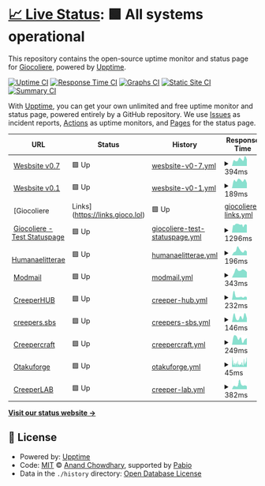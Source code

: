 # [📈 Live Status](https://status2.gioco.lol): <!--live status--> **🟩 All systems operational**

This repository contains the open-source uptime monitor and status page for [Giocoliere](https://giocoliere.dev), powered by [Upptime](https://github.com/upptime/upptime).

[![Uptime CI](https://github.com/giocoliere/upptime/workflows/Uptime%20CI/badge.svg)](https://github.com/giocoliere/upptime/actions?query=workflow%3A%22Uptime+CI%22)
[![Response Time CI](https://github.com/giocoliere/upptime/workflows/Response%20Time%20CI/badge.svg)](https://github.com/giocoliere/upptime/actions?query=workflow%3A%22Response+Time+CI%22)
[![Graphs CI](https://github.com/giocoliere/upptime/workflows/Graphs%20CI/badge.svg)](https://github.com/giocoliere/upptime/actions?query=workflow%3A%22Graphs+CI%22)
[![Static Site CI](https://github.com/giocoliere/upptime/workflows/Static%20Site%20CI/badge.svg)](https://github.com/giocoliere/upptime/actions?query=workflow%3A%22Static+Site+CI%22)
[![Summary CI](https://github.com/giocoliere/upptime/workflows/Summary%20CI/badge.svg)](https://github.com/giocoliere/upptime/actions?query=workflow%3A%22Summary+CI%22)

With [Upptime](https://upptime.js.org), you can get your own unlimited and free uptime monitor and status page, powered entirely by a GitHub repository. We use [Issues](https://github.com/giocoliere/upptime/issues) as incident reports, [Actions](https://github.com/giocoliere/upptime/actions) as uptime monitors, and [Pages](https://status.gioco.lol) for the status page.

<!--start: status pages-->
<!-- This summary is generated by Upptime (https://github.com/upptime/upptime) -->
<!-- Do not edit this manually, your changes will be overwritten -->
<!-- prettier-ignore -->
| URL | Status | History | Response Time | Uptime |
| --- | ------ | ------- | ------------- | ------ |
| <img alt="" src="https://giocoliere.dev/assets/img/logo.png" height="13"> [Wesbsite v0.7](https://www.giocoliere.dev) | 🟩 Up | [wesbsite-v0-7.yml](https://github.com/giocoliere/upptime/commits/HEAD/history/wesbsite-v0-7.yml) | <details><summary><img alt="Response time graph" src="./graphs/wesbsite-v0-7/response-time-week.png" height="20"> 394ms</summary><br><a href="https://status.gioco.lol/history/wesbsite-v0-7"><img alt="Response time 363" src="https://img.shields.io/endpoint?url=https%3A%2F%2Fraw.githubusercontent.com%2Fgiocoliere%2Fupptime%2FHEAD%2Fapi%2Fwesbsite-v0-7%2Fresponse-time.json"></a><br><a href="https://status.gioco.lol/history/wesbsite-v0-7"><img alt="24-hour response time 388" src="https://img.shields.io/endpoint?url=https%3A%2F%2Fraw.githubusercontent.com%2Fgiocoliere%2Fupptime%2FHEAD%2Fapi%2Fwesbsite-v0-7%2Fresponse-time-day.json"></a><br><a href="https://status.gioco.lol/history/wesbsite-v0-7"><img alt="7-day response time 394" src="https://img.shields.io/endpoint?url=https%3A%2F%2Fraw.githubusercontent.com%2Fgiocoliere%2Fupptime%2FHEAD%2Fapi%2Fwesbsite-v0-7%2Fresponse-time-week.json"></a><br><a href="https://status.gioco.lol/history/wesbsite-v0-7"><img alt="30-day response time 363" src="https://img.shields.io/endpoint?url=https%3A%2F%2Fraw.githubusercontent.com%2Fgiocoliere%2Fupptime%2FHEAD%2Fapi%2Fwesbsite-v0-7%2Fresponse-time-month.json"></a><br><a href="https://status.gioco.lol/history/wesbsite-v0-7"><img alt="1-year response time 363" src="https://img.shields.io/endpoint?url=https%3A%2F%2Fraw.githubusercontent.com%2Fgiocoliere%2Fupptime%2FHEAD%2Fapi%2Fwesbsite-v0-7%2Fresponse-time-year.json"></a></details> | <details><summary><a href="https://status.gioco.lol/history/wesbsite-v0-7">100.00%</a></summary><a href="https://status.gioco.lol/history/wesbsite-v0-7"><img alt="All-time uptime 99.88%" src="https://img.shields.io/endpoint?url=https%3A%2F%2Fraw.githubusercontent.com%2Fgiocoliere%2Fupptime%2FHEAD%2Fapi%2Fwesbsite-v0-7%2Fuptime.json"></a><br><a href="https://status.gioco.lol/history/wesbsite-v0-7"><img alt="24-hour uptime 100.00%" src="https://img.shields.io/endpoint?url=https%3A%2F%2Fraw.githubusercontent.com%2Fgiocoliere%2Fupptime%2FHEAD%2Fapi%2Fwesbsite-v0-7%2Fuptime-day.json"></a><br><a href="https://status.gioco.lol/history/wesbsite-v0-7"><img alt="7-day uptime 100.00%" src="https://img.shields.io/endpoint?url=https%3A%2F%2Fraw.githubusercontent.com%2Fgiocoliere%2Fupptime%2FHEAD%2Fapi%2Fwesbsite-v0-7%2Fuptime-week.json"></a><br><a href="https://status.gioco.lol/history/wesbsite-v0-7"><img alt="30-day uptime 99.88%" src="https://img.shields.io/endpoint?url=https%3A%2F%2Fraw.githubusercontent.com%2Fgiocoliere%2Fupptime%2FHEAD%2Fapi%2Fwesbsite-v0-7%2Fuptime-month.json"></a><br><a href="https://status.gioco.lol/history/wesbsite-v0-7"><img alt="1-year uptime 99.88%" src="https://img.shields.io/endpoint?url=https%3A%2F%2Fraw.githubusercontent.com%2Fgiocoliere%2Fupptime%2FHEAD%2Fapi%2Fwesbsite-v0-7%2Fuptime-year.json"></a></details>
| <img alt="" src="https://giocoliere.dev/assets/img/logo.png" height="13"> [Wesbsite v0.1](https://gioco.is-a.dev) | 🟩 Up | [wesbsite-v0-1.yml](https://github.com/giocoliere/upptime/commits/HEAD/history/wesbsite-v0-1.yml) | <details><summary><img alt="Response time graph" src="./graphs/wesbsite-v0-1/response-time-week.png" height="20"> 189ms</summary><br><a href="https://status.gioco.lol/history/wesbsite-v0-1"><img alt="Response time 219" src="https://img.shields.io/endpoint?url=https%3A%2F%2Fraw.githubusercontent.com%2Fgiocoliere%2Fupptime%2FHEAD%2Fapi%2Fwesbsite-v0-1%2Fresponse-time.json"></a><br><a href="https://status.gioco.lol/history/wesbsite-v0-1"><img alt="24-hour response time 127" src="https://img.shields.io/endpoint?url=https%3A%2F%2Fraw.githubusercontent.com%2Fgiocoliere%2Fupptime%2FHEAD%2Fapi%2Fwesbsite-v0-1%2Fresponse-time-day.json"></a><br><a href="https://status.gioco.lol/history/wesbsite-v0-1"><img alt="7-day response time 189" src="https://img.shields.io/endpoint?url=https%3A%2F%2Fraw.githubusercontent.com%2Fgiocoliere%2Fupptime%2FHEAD%2Fapi%2Fwesbsite-v0-1%2Fresponse-time-week.json"></a><br><a href="https://status.gioco.lol/history/wesbsite-v0-1"><img alt="30-day response time 219" src="https://img.shields.io/endpoint?url=https%3A%2F%2Fraw.githubusercontent.com%2Fgiocoliere%2Fupptime%2FHEAD%2Fapi%2Fwesbsite-v0-1%2Fresponse-time-month.json"></a><br><a href="https://status.gioco.lol/history/wesbsite-v0-1"><img alt="1-year response time 219" src="https://img.shields.io/endpoint?url=https%3A%2F%2Fraw.githubusercontent.com%2Fgiocoliere%2Fupptime%2FHEAD%2Fapi%2Fwesbsite-v0-1%2Fresponse-time-year.json"></a></details> | <details><summary><a href="https://status.gioco.lol/history/wesbsite-v0-1">100.00%</a></summary><a href="https://status.gioco.lol/history/wesbsite-v0-1"><img alt="All-time uptime 100.00%" src="https://img.shields.io/endpoint?url=https%3A%2F%2Fraw.githubusercontent.com%2Fgiocoliere%2Fupptime%2FHEAD%2Fapi%2Fwesbsite-v0-1%2Fuptime.json"></a><br><a href="https://status.gioco.lol/history/wesbsite-v0-1"><img alt="24-hour uptime 100.00%" src="https://img.shields.io/endpoint?url=https%3A%2F%2Fraw.githubusercontent.com%2Fgiocoliere%2Fupptime%2FHEAD%2Fapi%2Fwesbsite-v0-1%2Fuptime-day.json"></a><br><a href="https://status.gioco.lol/history/wesbsite-v0-1"><img alt="7-day uptime 100.00%" src="https://img.shields.io/endpoint?url=https%3A%2F%2Fraw.githubusercontent.com%2Fgiocoliere%2Fupptime%2FHEAD%2Fapi%2Fwesbsite-v0-1%2Fuptime-week.json"></a><br><a href="https://status.gioco.lol/history/wesbsite-v0-1"><img alt="30-day uptime 100.00%" src="https://img.shields.io/endpoint?url=https%3A%2F%2Fraw.githubusercontent.com%2Fgiocoliere%2Fupptime%2FHEAD%2Fapi%2Fwesbsite-v0-1%2Fuptime-month.json"></a><br><a href="https://status.gioco.lol/history/wesbsite-v0-1"><img alt="1-year uptime 100.00%" src="https://img.shields.io/endpoint?url=https%3A%2F%2Fraw.githubusercontent.com%2Fgiocoliere%2Fupptime%2FHEAD%2Fapi%2Fwesbsite-v0-1%2Fuptime-year.json"></a></details>
| <img alt="" src="https://giocoliere.dev/assets/img/logo.png" height="13"> [Giocoliere | Links](https://links.gioco.lol) | 🟩 Up | [giocoliere-links.yml](https://github.com/giocoliere/upptime/commits/HEAD/history/giocoliere-links.yml) | <details><summary><img alt="Response time graph" src="./graphs/giocoliere-links/response-time-week.png" height="20"> 449ms</summary><br><a href="https://status.gioco.lol/history/giocoliere-links"><img alt="Response time 282" src="https://img.shields.io/endpoint?url=https%3A%2F%2Fraw.githubusercontent.com%2Fgiocoliere%2Fupptime%2FHEAD%2Fapi%2Fgiocoliere-links%2Fresponse-time.json"></a><br><a href="https://status.gioco.lol/history/giocoliere-links"><img alt="24-hour response time 301" src="https://img.shields.io/endpoint?url=https%3A%2F%2Fraw.githubusercontent.com%2Fgiocoliere%2Fupptime%2FHEAD%2Fapi%2Fgiocoliere-links%2Fresponse-time-day.json"></a><br><a href="https://status.gioco.lol/history/giocoliere-links"><img alt="7-day response time 449" src="https://img.shields.io/endpoint?url=https%3A%2F%2Fraw.githubusercontent.com%2Fgiocoliere%2Fupptime%2FHEAD%2Fapi%2Fgiocoliere-links%2Fresponse-time-week.json"></a><br><a href="https://status.gioco.lol/history/giocoliere-links"><img alt="30-day response time 282" src="https://img.shields.io/endpoint?url=https%3A%2F%2Fraw.githubusercontent.com%2Fgiocoliere%2Fupptime%2FHEAD%2Fapi%2Fgiocoliere-links%2Fresponse-time-month.json"></a><br><a href="https://status.gioco.lol/history/giocoliere-links"><img alt="1-year response time 282" src="https://img.shields.io/endpoint?url=https%3A%2F%2Fraw.githubusercontent.com%2Fgiocoliere%2Fupptime%2FHEAD%2Fapi%2Fgiocoliere-links%2Fresponse-time-year.json"></a></details> | <details><summary><a href="https://status.gioco.lol/history/giocoliere-links">100.00%</a></summary><a href="https://status.gioco.lol/history/giocoliere-links"><img alt="All-time uptime 99.94%" src="https://img.shields.io/endpoint?url=https%3A%2F%2Fraw.githubusercontent.com%2Fgiocoliere%2Fupptime%2FHEAD%2Fapi%2Fgiocoliere-links%2Fuptime.json"></a><br><a href="https://status.gioco.lol/history/giocoliere-links"><img alt="24-hour uptime 100.00%" src="https://img.shields.io/endpoint?url=https%3A%2F%2Fraw.githubusercontent.com%2Fgiocoliere%2Fupptime%2FHEAD%2Fapi%2Fgiocoliere-links%2Fuptime-day.json"></a><br><a href="https://status.gioco.lol/history/giocoliere-links"><img alt="7-day uptime 100.00%" src="https://img.shields.io/endpoint?url=https%3A%2F%2Fraw.githubusercontent.com%2Fgiocoliere%2Fupptime%2FHEAD%2Fapi%2Fgiocoliere-links%2Fuptime-week.json"></a><br><a href="https://status.gioco.lol/history/giocoliere-links"><img alt="30-day uptime 99.94%" src="https://img.shields.io/endpoint?url=https%3A%2F%2Fraw.githubusercontent.com%2Fgiocoliere%2Fupptime%2FHEAD%2Fapi%2Fgiocoliere-links%2Fuptime-month.json"></a><br><a href="https://status.gioco.lol/history/giocoliere-links"><img alt="1-year uptime 99.94%" src="https://img.shields.io/endpoint?url=https%3A%2F%2Fraw.githubusercontent.com%2Fgiocoliere%2Fupptime%2FHEAD%2Fapi%2Fgiocoliere-links%2Fuptime-year.json"></a></details>
| <img alt="" src="https://giocoliere.dev/assets/img/logo.png" height="13"> [Giocoliere - Test Statuspage](https://test.gioco.lol) | 🟩 Up | [giocoliere-test-statuspage.yml](https://github.com/giocoliere/upptime/commits/HEAD/history/giocoliere-test-statuspage.yml) | <details><summary><img alt="Response time graph" src="./graphs/giocoliere-test-statuspage/response-time-week.png" height="20"> 1296ms</summary><br><a href="https://status.gioco.lol/history/giocoliere-test-statuspage"><img alt="Response time 1258" src="https://img.shields.io/endpoint?url=https%3A%2F%2Fraw.githubusercontent.com%2Fgiocoliere%2Fupptime%2FHEAD%2Fapi%2Fgiocoliere-test-statuspage%2Fresponse-time.json"></a><br><a href="https://status.gioco.lol/history/giocoliere-test-statuspage"><img alt="24-hour response time 1427" src="https://img.shields.io/endpoint?url=https%3A%2F%2Fraw.githubusercontent.com%2Fgiocoliere%2Fupptime%2FHEAD%2Fapi%2Fgiocoliere-test-statuspage%2Fresponse-time-day.json"></a><br><a href="https://status.gioco.lol/history/giocoliere-test-statuspage"><img alt="7-day response time 1296" src="https://img.shields.io/endpoint?url=https%3A%2F%2Fraw.githubusercontent.com%2Fgiocoliere%2Fupptime%2FHEAD%2Fapi%2Fgiocoliere-test-statuspage%2Fresponse-time-week.json"></a><br><a href="https://status.gioco.lol/history/giocoliere-test-statuspage"><img alt="30-day response time 1258" src="https://img.shields.io/endpoint?url=https%3A%2F%2Fraw.githubusercontent.com%2Fgiocoliere%2Fupptime%2FHEAD%2Fapi%2Fgiocoliere-test-statuspage%2Fresponse-time-month.json"></a><br><a href="https://status.gioco.lol/history/giocoliere-test-statuspage"><img alt="1-year response time 1258" src="https://img.shields.io/endpoint?url=https%3A%2F%2Fraw.githubusercontent.com%2Fgiocoliere%2Fupptime%2FHEAD%2Fapi%2Fgiocoliere-test-statuspage%2Fresponse-time-year.json"></a></details> | <details><summary><a href="https://status.gioco.lol/history/giocoliere-test-statuspage">97.05%</a></summary><a href="https://status.gioco.lol/history/giocoliere-test-statuspage"><img alt="All-time uptime 98.48%" src="https://img.shields.io/endpoint?url=https%3A%2F%2Fraw.githubusercontent.com%2Fgiocoliere%2Fupptime%2FHEAD%2Fapi%2Fgiocoliere-test-statuspage%2Fuptime.json"></a><br><a href="https://status.gioco.lol/history/giocoliere-test-statuspage"><img alt="24-hour uptime 97.10%" src="https://img.shields.io/endpoint?url=https%3A%2F%2Fraw.githubusercontent.com%2Fgiocoliere%2Fupptime%2FHEAD%2Fapi%2Fgiocoliere-test-statuspage%2Fuptime-day.json"></a><br><a href="https://status.gioco.lol/history/giocoliere-test-statuspage"><img alt="7-day uptime 97.05%" src="https://img.shields.io/endpoint?url=https%3A%2F%2Fraw.githubusercontent.com%2Fgiocoliere%2Fupptime%2FHEAD%2Fapi%2Fgiocoliere-test-statuspage%2Fuptime-week.json"></a><br><a href="https://status.gioco.lol/history/giocoliere-test-statuspage"><img alt="30-day uptime 98.48%" src="https://img.shields.io/endpoint?url=https%3A%2F%2Fraw.githubusercontent.com%2Fgiocoliere%2Fupptime%2FHEAD%2Fapi%2Fgiocoliere-test-statuspage%2Fuptime-month.json"></a><br><a href="https://status.gioco.lol/history/giocoliere-test-statuspage"><img alt="1-year uptime 98.48%" src="https://img.shields.io/endpoint?url=https%3A%2F%2Fraw.githubusercontent.com%2Fgiocoliere%2Fupptime%2FHEAD%2Fapi%2Fgiocoliere-test-statuspage%2Fuptime-year.json"></a></details>
| <img alt="" src="https://humanaelitterae.com/img/logo.png" height="13"> [Humanaelitterae](https://humanaelitterae.com) | 🟩 Up | [humanaelitterae.yml](https://github.com/giocoliere/upptime/commits/HEAD/history/humanaelitterae.yml) | <details><summary><img alt="Response time graph" src="./graphs/humanaelitterae/response-time-week.png" height="20"> 196ms</summary><br><a href="https://status.gioco.lol/history/humanaelitterae"><img alt="Response time 210" src="https://img.shields.io/endpoint?url=https%3A%2F%2Fraw.githubusercontent.com%2Fgiocoliere%2Fupptime%2FHEAD%2Fapi%2Fhumanaelitterae%2Fresponse-time.json"></a><br><a href="https://status.gioco.lol/history/humanaelitterae"><img alt="24-hour response time 147" src="https://img.shields.io/endpoint?url=https%3A%2F%2Fraw.githubusercontent.com%2Fgiocoliere%2Fupptime%2FHEAD%2Fapi%2Fhumanaelitterae%2Fresponse-time-day.json"></a><br><a href="https://status.gioco.lol/history/humanaelitterae"><img alt="7-day response time 196" src="https://img.shields.io/endpoint?url=https%3A%2F%2Fraw.githubusercontent.com%2Fgiocoliere%2Fupptime%2FHEAD%2Fapi%2Fhumanaelitterae%2Fresponse-time-week.json"></a><br><a href="https://status.gioco.lol/history/humanaelitterae"><img alt="30-day response time 210" src="https://img.shields.io/endpoint?url=https%3A%2F%2Fraw.githubusercontent.com%2Fgiocoliere%2Fupptime%2FHEAD%2Fapi%2Fhumanaelitterae%2Fresponse-time-month.json"></a><br><a href="https://status.gioco.lol/history/humanaelitterae"><img alt="1-year response time 210" src="https://img.shields.io/endpoint?url=https%3A%2F%2Fraw.githubusercontent.com%2Fgiocoliere%2Fupptime%2FHEAD%2Fapi%2Fhumanaelitterae%2Fresponse-time-year.json"></a></details> | <details><summary><a href="https://status.gioco.lol/history/humanaelitterae">100.00%</a></summary><a href="https://status.gioco.lol/history/humanaelitterae"><img alt="All-time uptime 99.93%" src="https://img.shields.io/endpoint?url=https%3A%2F%2Fraw.githubusercontent.com%2Fgiocoliere%2Fupptime%2FHEAD%2Fapi%2Fhumanaelitterae%2Fuptime.json"></a><br><a href="https://status.gioco.lol/history/humanaelitterae"><img alt="24-hour uptime 100.00%" src="https://img.shields.io/endpoint?url=https%3A%2F%2Fraw.githubusercontent.com%2Fgiocoliere%2Fupptime%2FHEAD%2Fapi%2Fhumanaelitterae%2Fuptime-day.json"></a><br><a href="https://status.gioco.lol/history/humanaelitterae"><img alt="7-day uptime 100.00%" src="https://img.shields.io/endpoint?url=https%3A%2F%2Fraw.githubusercontent.com%2Fgiocoliere%2Fupptime%2FHEAD%2Fapi%2Fhumanaelitterae%2Fuptime-week.json"></a><br><a href="https://status.gioco.lol/history/humanaelitterae"><img alt="30-day uptime 99.93%" src="https://img.shields.io/endpoint?url=https%3A%2F%2Fraw.githubusercontent.com%2Fgiocoliere%2Fupptime%2FHEAD%2Fapi%2Fhumanaelitterae%2Fuptime-month.json"></a><br><a href="https://status.gioco.lol/history/humanaelitterae"><img alt="1-year uptime 99.93%" src="https://img.shields.io/endpoint?url=https%3A%2F%2Fraw.githubusercontent.com%2Fgiocoliere%2Fupptime%2FHEAD%2Fapi%2Fhumanaelitterae%2Fuptime-year.json"></a></details>
| <img alt="" src="https://giocoliere.dev/assets/creepercraft/creeperhub.png" height="13"> [Modmail](https://modmail.creeperhub.net) | 🟩 Up | [modmail.yml](https://github.com/giocoliere/upptime/commits/HEAD/history/modmail.yml) | <details><summary><img alt="Response time graph" src="./graphs/modmail/response-time-week.png" height="20"> 343ms</summary><br><a href="https://status.gioco.lol/history/modmail"><img alt="Response time 329" src="https://img.shields.io/endpoint?url=https%3A%2F%2Fraw.githubusercontent.com%2Fgiocoliere%2Fupptime%2FHEAD%2Fapi%2Fmodmail%2Fresponse-time.json"></a><br><a href="https://status.gioco.lol/history/modmail"><img alt="24-hour response time 269" src="https://img.shields.io/endpoint?url=https%3A%2F%2Fraw.githubusercontent.com%2Fgiocoliere%2Fupptime%2FHEAD%2Fapi%2Fmodmail%2Fresponse-time-day.json"></a><br><a href="https://status.gioco.lol/history/modmail"><img alt="7-day response time 343" src="https://img.shields.io/endpoint?url=https%3A%2F%2Fraw.githubusercontent.com%2Fgiocoliere%2Fupptime%2FHEAD%2Fapi%2Fmodmail%2Fresponse-time-week.json"></a><br><a href="https://status.gioco.lol/history/modmail"><img alt="30-day response time 329" src="https://img.shields.io/endpoint?url=https%3A%2F%2Fraw.githubusercontent.com%2Fgiocoliere%2Fupptime%2FHEAD%2Fapi%2Fmodmail%2Fresponse-time-month.json"></a><br><a href="https://status.gioco.lol/history/modmail"><img alt="1-year response time 329" src="https://img.shields.io/endpoint?url=https%3A%2F%2Fraw.githubusercontent.com%2Fgiocoliere%2Fupptime%2FHEAD%2Fapi%2Fmodmail%2Fresponse-time-year.json"></a></details> | <details><summary><a href="https://status.gioco.lol/history/modmail">100.00%</a></summary><a href="https://status.gioco.lol/history/modmail"><img alt="All-time uptime 100.00%" src="https://img.shields.io/endpoint?url=https%3A%2F%2Fraw.githubusercontent.com%2Fgiocoliere%2Fupptime%2FHEAD%2Fapi%2Fmodmail%2Fuptime.json"></a><br><a href="https://status.gioco.lol/history/modmail"><img alt="24-hour uptime 100.00%" src="https://img.shields.io/endpoint?url=https%3A%2F%2Fraw.githubusercontent.com%2Fgiocoliere%2Fupptime%2FHEAD%2Fapi%2Fmodmail%2Fuptime-day.json"></a><br><a href="https://status.gioco.lol/history/modmail"><img alt="7-day uptime 100.00%" src="https://img.shields.io/endpoint?url=https%3A%2F%2Fraw.githubusercontent.com%2Fgiocoliere%2Fupptime%2FHEAD%2Fapi%2Fmodmail%2Fuptime-week.json"></a><br><a href="https://status.gioco.lol/history/modmail"><img alt="30-day uptime 100.00%" src="https://img.shields.io/endpoint?url=https%3A%2F%2Fraw.githubusercontent.com%2Fgiocoliere%2Fupptime%2FHEAD%2Fapi%2Fmodmail%2Fuptime-month.json"></a><br><a href="https://status.gioco.lol/history/modmail"><img alt="1-year uptime 100.00%" src="https://img.shields.io/endpoint?url=https%3A%2F%2Fraw.githubusercontent.com%2Fgiocoliere%2Fupptime%2FHEAD%2Fapi%2Fmodmail%2Fuptime-year.json"></a></details>
| <img alt="" src="https://giocoliere.dev/assets/creepercraft/creeperhub.png" height="13"> [CreeperHUB](https://creeperhub.net) | 🟩 Up | [creeper-hub.yml](https://github.com/giocoliere/upptime/commits/HEAD/history/creeper-hub.yml) | <details><summary><img alt="Response time graph" src="./graphs/creeper-hub/response-time-week.png" height="20"> 232ms</summary><br><a href="https://status.gioco.lol/history/creeper-hub"><img alt="Response time 497" src="https://img.shields.io/endpoint?url=https%3A%2F%2Fraw.githubusercontent.com%2Fgiocoliere%2Fupptime%2FHEAD%2Fapi%2Fcreeper-hub%2Fresponse-time.json"></a><br><a href="https://status.gioco.lol/history/creeper-hub"><img alt="24-hour response time 226" src="https://img.shields.io/endpoint?url=https%3A%2F%2Fraw.githubusercontent.com%2Fgiocoliere%2Fupptime%2FHEAD%2Fapi%2Fcreeper-hub%2Fresponse-time-day.json"></a><br><a href="https://status.gioco.lol/history/creeper-hub"><img alt="7-day response time 232" src="https://img.shields.io/endpoint?url=https%3A%2F%2Fraw.githubusercontent.com%2Fgiocoliere%2Fupptime%2FHEAD%2Fapi%2Fcreeper-hub%2Fresponse-time-week.json"></a><br><a href="https://status.gioco.lol/history/creeper-hub"><img alt="30-day response time 497" src="https://img.shields.io/endpoint?url=https%3A%2F%2Fraw.githubusercontent.com%2Fgiocoliere%2Fupptime%2FHEAD%2Fapi%2Fcreeper-hub%2Fresponse-time-month.json"></a><br><a href="https://status.gioco.lol/history/creeper-hub"><img alt="1-year response time 497" src="https://img.shields.io/endpoint?url=https%3A%2F%2Fraw.githubusercontent.com%2Fgiocoliere%2Fupptime%2FHEAD%2Fapi%2Fcreeper-hub%2Fresponse-time-year.json"></a></details> | <details><summary><a href="https://status.gioco.lol/history/creeper-hub">100.00%</a></summary><a href="https://status.gioco.lol/history/creeper-hub"><img alt="All-time uptime 98.40%" src="https://img.shields.io/endpoint?url=https%3A%2F%2Fraw.githubusercontent.com%2Fgiocoliere%2Fupptime%2FHEAD%2Fapi%2Fcreeper-hub%2Fuptime.json"></a><br><a href="https://status.gioco.lol/history/creeper-hub"><img alt="24-hour uptime 100.00%" src="https://img.shields.io/endpoint?url=https%3A%2F%2Fraw.githubusercontent.com%2Fgiocoliere%2Fupptime%2FHEAD%2Fapi%2Fcreeper-hub%2Fuptime-day.json"></a><br><a href="https://status.gioco.lol/history/creeper-hub"><img alt="7-day uptime 100.00%" src="https://img.shields.io/endpoint?url=https%3A%2F%2Fraw.githubusercontent.com%2Fgiocoliere%2Fupptime%2FHEAD%2Fapi%2Fcreeper-hub%2Fuptime-week.json"></a><br><a href="https://status.gioco.lol/history/creeper-hub"><img alt="30-day uptime 98.40%" src="https://img.shields.io/endpoint?url=https%3A%2F%2Fraw.githubusercontent.com%2Fgiocoliere%2Fupptime%2FHEAD%2Fapi%2Fcreeper-hub%2Fuptime-month.json"></a><br><a href="https://status.gioco.lol/history/creeper-hub"><img alt="1-year uptime 98.40%" src="https://img.shields.io/endpoint?url=https%3A%2F%2Fraw.githubusercontent.com%2Fgiocoliere%2Fupptime%2FHEAD%2Fapi%2Fcreeper-hub%2Fuptime-year.json"></a></details>
| <img alt="" src="https://creepers.sbs/assets/img/image.png" height="13"> [creepers.sbs](https://creepers.sbs) | 🟩 Up | [creepers-sbs.yml](https://github.com/giocoliere/upptime/commits/HEAD/history/creepers-sbs.yml) | <details><summary><img alt="Response time graph" src="./graphs/creepers-sbs/response-time-week.png" height="20"> 146ms</summary><br><a href="https://status.gioco.lol/history/creepers-sbs"><img alt="Response time 174" src="https://img.shields.io/endpoint?url=https%3A%2F%2Fraw.githubusercontent.com%2Fgiocoliere%2Fupptime%2FHEAD%2Fapi%2Fcreepers-sbs%2Fresponse-time.json"></a><br><a href="https://status.gioco.lol/history/creepers-sbs"><img alt="24-hour response time 111" src="https://img.shields.io/endpoint?url=https%3A%2F%2Fraw.githubusercontent.com%2Fgiocoliere%2Fupptime%2FHEAD%2Fapi%2Fcreepers-sbs%2Fresponse-time-day.json"></a><br><a href="https://status.gioco.lol/history/creepers-sbs"><img alt="7-day response time 146" src="https://img.shields.io/endpoint?url=https%3A%2F%2Fraw.githubusercontent.com%2Fgiocoliere%2Fupptime%2FHEAD%2Fapi%2Fcreepers-sbs%2Fresponse-time-week.json"></a><br><a href="https://status.gioco.lol/history/creepers-sbs"><img alt="30-day response time 174" src="https://img.shields.io/endpoint?url=https%3A%2F%2Fraw.githubusercontent.com%2Fgiocoliere%2Fupptime%2FHEAD%2Fapi%2Fcreepers-sbs%2Fresponse-time-month.json"></a><br><a href="https://status.gioco.lol/history/creepers-sbs"><img alt="1-year response time 174" src="https://img.shields.io/endpoint?url=https%3A%2F%2Fraw.githubusercontent.com%2Fgiocoliere%2Fupptime%2FHEAD%2Fapi%2Fcreepers-sbs%2Fresponse-time-year.json"></a></details> | <details><summary><a href="https://status.gioco.lol/history/creepers-sbs">100.00%</a></summary><a href="https://status.gioco.lol/history/creepers-sbs"><img alt="All-time uptime 100.00%" src="https://img.shields.io/endpoint?url=https%3A%2F%2Fraw.githubusercontent.com%2Fgiocoliere%2Fupptime%2FHEAD%2Fapi%2Fcreepers-sbs%2Fuptime.json"></a><br><a href="https://status.gioco.lol/history/creepers-sbs"><img alt="24-hour uptime 100.00%" src="https://img.shields.io/endpoint?url=https%3A%2F%2Fraw.githubusercontent.com%2Fgiocoliere%2Fupptime%2FHEAD%2Fapi%2Fcreepers-sbs%2Fuptime-day.json"></a><br><a href="https://status.gioco.lol/history/creepers-sbs"><img alt="7-day uptime 100.00%" src="https://img.shields.io/endpoint?url=https%3A%2F%2Fraw.githubusercontent.com%2Fgiocoliere%2Fupptime%2FHEAD%2Fapi%2Fcreepers-sbs%2Fuptime-week.json"></a><br><a href="https://status.gioco.lol/history/creepers-sbs"><img alt="30-day uptime 100.00%" src="https://img.shields.io/endpoint?url=https%3A%2F%2Fraw.githubusercontent.com%2Fgiocoliere%2Fupptime%2FHEAD%2Fapi%2Fcreepers-sbs%2Fuptime-month.json"></a><br><a href="https://status.gioco.lol/history/creepers-sbs"><img alt="1-year uptime 100.00%" src="https://img.shields.io/endpoint?url=https%3A%2F%2Fraw.githubusercontent.com%2Fgiocoliere%2Fupptime%2FHEAD%2Fapi%2Fcreepers-sbs%2Fuptime-year.json"></a></details>
| <img alt="" src="https://giocoliere.dev/assets/creepercraft/logo.png" height="13"> [Creepercraft](https://creepercraft.net) | 🟩 Up | [creepercraft.yml](https://github.com/giocoliere/upptime/commits/HEAD/history/creepercraft.yml) | <details><summary><img alt="Response time graph" src="./graphs/creepercraft/response-time-week.png" height="20"> 249ms</summary><br><a href="https://status.gioco.lol/history/creepercraft"><img alt="Response time 192" src="https://img.shields.io/endpoint?url=https%3A%2F%2Fraw.githubusercontent.com%2Fgiocoliere%2Fupptime%2FHEAD%2Fapi%2Fcreepercraft%2Fresponse-time.json"></a><br><a href="https://status.gioco.lol/history/creepercraft"><img alt="24-hour response time 263" src="https://img.shields.io/endpoint?url=https%3A%2F%2Fraw.githubusercontent.com%2Fgiocoliere%2Fupptime%2FHEAD%2Fapi%2Fcreepercraft%2Fresponse-time-day.json"></a><br><a href="https://status.gioco.lol/history/creepercraft"><img alt="7-day response time 249" src="https://img.shields.io/endpoint?url=https%3A%2F%2Fraw.githubusercontent.com%2Fgiocoliere%2Fupptime%2FHEAD%2Fapi%2Fcreepercraft%2Fresponse-time-week.json"></a><br><a href="https://status.gioco.lol/history/creepercraft"><img alt="30-day response time 192" src="https://img.shields.io/endpoint?url=https%3A%2F%2Fraw.githubusercontent.com%2Fgiocoliere%2Fupptime%2FHEAD%2Fapi%2Fcreepercraft%2Fresponse-time-month.json"></a><br><a href="https://status.gioco.lol/history/creepercraft"><img alt="1-year response time 192" src="https://img.shields.io/endpoint?url=https%3A%2F%2Fraw.githubusercontent.com%2Fgiocoliere%2Fupptime%2FHEAD%2Fapi%2Fcreepercraft%2Fresponse-time-year.json"></a></details> | <details><summary><a href="https://status.gioco.lol/history/creepercraft">100.00%</a></summary><a href="https://status.gioco.lol/history/creepercraft"><img alt="All-time uptime 100.00%" src="https://img.shields.io/endpoint?url=https%3A%2F%2Fraw.githubusercontent.com%2Fgiocoliere%2Fupptime%2FHEAD%2Fapi%2Fcreepercraft%2Fuptime.json"></a><br><a href="https://status.gioco.lol/history/creepercraft"><img alt="24-hour uptime 100.00%" src="https://img.shields.io/endpoint?url=https%3A%2F%2Fraw.githubusercontent.com%2Fgiocoliere%2Fupptime%2FHEAD%2Fapi%2Fcreepercraft%2Fuptime-day.json"></a><br><a href="https://status.gioco.lol/history/creepercraft"><img alt="7-day uptime 100.00%" src="https://img.shields.io/endpoint?url=https%3A%2F%2Fraw.githubusercontent.com%2Fgiocoliere%2Fupptime%2FHEAD%2Fapi%2Fcreepercraft%2Fuptime-week.json"></a><br><a href="https://status.gioco.lol/history/creepercraft"><img alt="30-day uptime 100.00%" src="https://img.shields.io/endpoint?url=https%3A%2F%2Fraw.githubusercontent.com%2Fgiocoliere%2Fupptime%2FHEAD%2Fapi%2Fcreepercraft%2Fuptime-month.json"></a><br><a href="https://status.gioco.lol/history/creepercraft"><img alt="1-year uptime 100.00%" src="https://img.shields.io/endpoint?url=https%3A%2F%2Fraw.githubusercontent.com%2Fgiocoliere%2Fupptime%2FHEAD%2Fapi%2Fcreepercraft%2Fuptime-year.json"></a></details>
| <img alt="" src="https://icons.duckduckgo.com/ip3/creeperhub.net.ico" height="13"> [Otakuforge](https://creeperhub.net/otakuforge) | 🟩 Up | [otakuforge.yml](https://github.com/giocoliere/upptime/commits/HEAD/history/otakuforge.yml) | <details><summary><img alt="Response time graph" src="./graphs/otakuforge/response-time-week.png" height="20"> 45ms</summary><br><a href="https://status.gioco.lol/history/otakuforge"><img alt="Response time 103" src="https://img.shields.io/endpoint?url=https%3A%2F%2Fraw.githubusercontent.com%2Fgiocoliere%2Fupptime%2FHEAD%2Fapi%2Fotakuforge%2Fresponse-time.json"></a><br><a href="https://status.gioco.lol/history/otakuforge"><img alt="24-hour response time 19" src="https://img.shields.io/endpoint?url=https%3A%2F%2Fraw.githubusercontent.com%2Fgiocoliere%2Fupptime%2FHEAD%2Fapi%2Fotakuforge%2Fresponse-time-day.json"></a><br><a href="https://status.gioco.lol/history/otakuforge"><img alt="7-day response time 45" src="https://img.shields.io/endpoint?url=https%3A%2F%2Fraw.githubusercontent.com%2Fgiocoliere%2Fupptime%2FHEAD%2Fapi%2Fotakuforge%2Fresponse-time-week.json"></a><br><a href="https://status.gioco.lol/history/otakuforge"><img alt="30-day response time 103" src="https://img.shields.io/endpoint?url=https%3A%2F%2Fraw.githubusercontent.com%2Fgiocoliere%2Fupptime%2FHEAD%2Fapi%2Fotakuforge%2Fresponse-time-month.json"></a><br><a href="https://status.gioco.lol/history/otakuforge"><img alt="1-year response time 103" src="https://img.shields.io/endpoint?url=https%3A%2F%2Fraw.githubusercontent.com%2Fgiocoliere%2Fupptime%2FHEAD%2Fapi%2Fotakuforge%2Fresponse-time-year.json"></a></details> | <details><summary><a href="https://status.gioco.lol/history/otakuforge">89.88%</a></summary><a href="https://status.gioco.lol/history/otakuforge"><img alt="All-time uptime 94.23%" src="https://img.shields.io/endpoint?url=https%3A%2F%2Fraw.githubusercontent.com%2Fgiocoliere%2Fupptime%2FHEAD%2Fapi%2Fotakuforge%2Fuptime.json"></a><br><a href="https://status.gioco.lol/history/otakuforge"><img alt="24-hour uptime 96.47%" src="https://img.shields.io/endpoint?url=https%3A%2F%2Fraw.githubusercontent.com%2Fgiocoliere%2Fupptime%2FHEAD%2Fapi%2Fotakuforge%2Fuptime-day.json"></a><br><a href="https://status.gioco.lol/history/otakuforge"><img alt="7-day uptime 89.88%" src="https://img.shields.io/endpoint?url=https%3A%2F%2Fraw.githubusercontent.com%2Fgiocoliere%2Fupptime%2FHEAD%2Fapi%2Fotakuforge%2Fuptime-week.json"></a><br><a href="https://status.gioco.lol/history/otakuforge"><img alt="30-day uptime 94.23%" src="https://img.shields.io/endpoint?url=https%3A%2F%2Fraw.githubusercontent.com%2Fgiocoliere%2Fupptime%2FHEAD%2Fapi%2Fotakuforge%2Fuptime-month.json"></a><br><a href="https://status.gioco.lol/history/otakuforge"><img alt="1-year uptime 94.23%" src="https://img.shields.io/endpoint?url=https%3A%2F%2Fraw.githubusercontent.com%2Fgiocoliere%2Fupptime%2FHEAD%2Fapi%2Fotakuforge%2Fuptime-year.json"></a></details>
| <img alt="" src="https://creeperlab.org/assets/img/image01.png" height="13"> [CreeperLAB](https://creeperlab.org) | 🟩 Up | [creeper-lab.yml](https://github.com/giocoliere/upptime/commits/HEAD/history/creeper-lab.yml) | <details><summary><img alt="Response time graph" src="./graphs/creeper-lab/response-time-week.png" height="20"> 382ms</summary><br><a href="https://status.gioco.lol/history/creeper-lab"><img alt="Response time 347" src="https://img.shields.io/endpoint?url=https%3A%2F%2Fraw.githubusercontent.com%2Fgiocoliere%2Fupptime%2FHEAD%2Fapi%2Fcreeper-lab%2Fresponse-time.json"></a><br><a href="https://status.gioco.lol/history/creeper-lab"><img alt="24-hour response time 261" src="https://img.shields.io/endpoint?url=https%3A%2F%2Fraw.githubusercontent.com%2Fgiocoliere%2Fupptime%2FHEAD%2Fapi%2Fcreeper-lab%2Fresponse-time-day.json"></a><br><a href="https://status.gioco.lol/history/creeper-lab"><img alt="7-day response time 382" src="https://img.shields.io/endpoint?url=https%3A%2F%2Fraw.githubusercontent.com%2Fgiocoliere%2Fupptime%2FHEAD%2Fapi%2Fcreeper-lab%2Fresponse-time-week.json"></a><br><a href="https://status.gioco.lol/history/creeper-lab"><img alt="30-day response time 347" src="https://img.shields.io/endpoint?url=https%3A%2F%2Fraw.githubusercontent.com%2Fgiocoliere%2Fupptime%2FHEAD%2Fapi%2Fcreeper-lab%2Fresponse-time-month.json"></a><br><a href="https://status.gioco.lol/history/creeper-lab"><img alt="1-year response time 347" src="https://img.shields.io/endpoint?url=https%3A%2F%2Fraw.githubusercontent.com%2Fgiocoliere%2Fupptime%2FHEAD%2Fapi%2Fcreeper-lab%2Fresponse-time-year.json"></a></details> | <details><summary><a href="https://status.gioco.lol/history/creeper-lab">100.00%</a></summary><a href="https://status.gioco.lol/history/creeper-lab"><img alt="All-time uptime 99.93%" src="https://img.shields.io/endpoint?url=https%3A%2F%2Fraw.githubusercontent.com%2Fgiocoliere%2Fupptime%2FHEAD%2Fapi%2Fcreeper-lab%2Fuptime.json"></a><br><a href="https://status.gioco.lol/history/creeper-lab"><img alt="24-hour uptime 100.00%" src="https://img.shields.io/endpoint?url=https%3A%2F%2Fraw.githubusercontent.com%2Fgiocoliere%2Fupptime%2FHEAD%2Fapi%2Fcreeper-lab%2Fuptime-day.json"></a><br><a href="https://status.gioco.lol/history/creeper-lab"><img alt="7-day uptime 100.00%" src="https://img.shields.io/endpoint?url=https%3A%2F%2Fraw.githubusercontent.com%2Fgiocoliere%2Fupptime%2FHEAD%2Fapi%2Fcreeper-lab%2Fuptime-week.json"></a><br><a href="https://status.gioco.lol/history/creeper-lab"><img alt="30-day uptime 99.93%" src="https://img.shields.io/endpoint?url=https%3A%2F%2Fraw.githubusercontent.com%2Fgiocoliere%2Fupptime%2FHEAD%2Fapi%2Fcreeper-lab%2Fuptime-month.json"></a><br><a href="https://status.gioco.lol/history/creeper-lab"><img alt="1-year uptime 99.93%" src="https://img.shields.io/endpoint?url=https%3A%2F%2Fraw.githubusercontent.com%2Fgiocoliere%2Fupptime%2FHEAD%2Fapi%2Fcreeper-lab%2Fuptime-year.json"></a></details>

<!--end: status pages-->

[**Visit our status website →**](https://status.gioco.lol)

## 📄 License

- Powered by: [Upptime](https://github.com/upptime/upptime)
- Code: [MIT](./LICENSE) © [Anand Chowdhary](https://anandchowdhary.com), supported by [Pabio](https://pabio.com)
- Data in the `./history` directory: [Open Database License](https://opendatacommons.org/licenses/odbl/1-0/)
